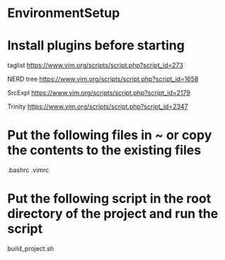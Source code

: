 # EnvironmentSetup

# Install plugins before starting
taglist
https://www.vim.org/scripts/script.php?script_id=273

NERD tree
https://www.vim.org/scripts/script.php?script_id=1658

SrcExpl
https://www.vim.org/scripts/script.php?script_id=2179

Trinity
https://www.vim.org/scripts/script.php?script_id=2347

# Put the following files in ~ or copy the contents to the existing files
.bashrc
.vimrc

# Put the following script in the root directory of the project and run the script
build_project.sh

